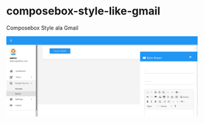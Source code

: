 # composebox-style-like-gmail
Composebox Style ala Gmail

  ![Alt text](compose.png?raw=true "Screenshoot" )
